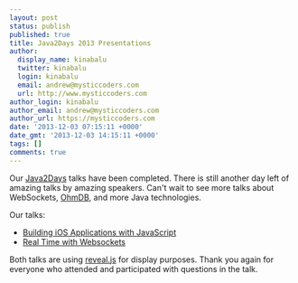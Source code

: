 ```yaml
---
layout: post
status: publish
published: true
title: Java2Days 2013 Presentations
author:
  display_name: kinabalu
  twitter: kinabalu
  login: kinabalu
  email: andrew@mysticcoders.com
  url: http://www.mysticcoders.com
author_login: kinabalu
author_email: andrew@mysticcoders.com
author_url: https://mysticcoders.com
date: '2013-12-03 07:15:11 +0000'
date_gmt: '2013-12-03 14:15:11 +0000'
tags: []
comments: true
---
```

Our <a href="http://www.java2days.com">Java2Days</a> talks have been completed.  There is still another day left of amazing talks by amazing speakers.  Can't wait to see more talks about WebSockets, <a href="http://ohmdb.com">OhmDB</a>, and more Java technologies.

Our talks:

<ul>
<li><a href="https://github.com/kinabalu/titaniumprez/tree/java2days_2013">Building iOS Applications with JavaScript</a></li>
<li><a href="https://github.com/kinabalu/real_time_with_websockets/">Real Time with Websockets</a></li>
</ul>
Both talks are using <a href="http://lab.hakim.se/reveal-js/#/">reveal.js</a> for display purposes.  Thank you again for everyone who attended and participated with questions in the talk.

